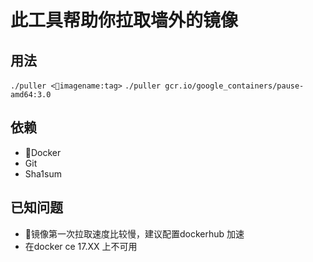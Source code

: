 # 此工具帮助你拉取墙外的镜像 
## 用法
 `./puller <imagename:tag>` 
 `./puller gcr.io/google_containers/pause-amd64:3.0` 
## 依赖
* Docker
* Git
* Sha1sum 

## 已知问题
* 镜像第一次拉取速度比较慢，建议配置dockerhub 加速
* 在docker ce 17.XX 上不可用